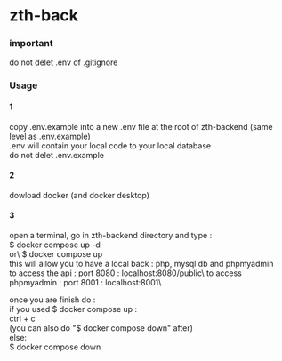 # zth-back

### important ###
do not delet .env of .gitignore

### Usage ###

#### 1 ####
copy .env.example into a new .env file at the root of zth-backend (same level as .env.example)\
.env will contain your local code to your local database\
do not delet .env.example

#### 2 ####
dowload docker (and docker desktop)

#### 3 ####
open a terminal, go in zth-backend directory and type : \
$ docker compose up -d\
or\ 
$ docker compose up\
this will allow you to have a local back : php, mysql db and phpmyadmin\
to access the api : port 8080 : localhost:8080/public\ 
to access phpmyadmin : port 8001 : localhost:8001\

once you are finish do :\
if you used $ docker compose up :\
  ctrl + c\
  (you can also do "$ docker compose down" after)\
else:\
  $ docker compose down
